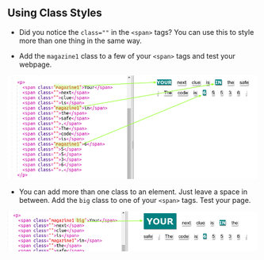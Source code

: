 ## Using Class Styles

+ Did you notice the `class=""` in the `<span>` tags? You can use this to style more than one thing in the same way.

+ Add the `magazine1` class to a few of your `<span>` tags and test your webpage.

![screenshot](images/letter-magazine1.png)

+ You can add more than one class to an element. Just leave a space in between. Add the `big` class to one of your `<span>` tags. Test your page. 

![screenshot](images/letter-big.png)